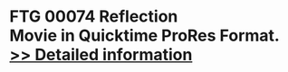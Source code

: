 # FTG 00074 Reflection<br />Movie in Quicktime ProRes Format.<br />[>> Detailed information](https://secure.shareit.com/shareit/product.html?productid=300618456&affiliateid=200057808)